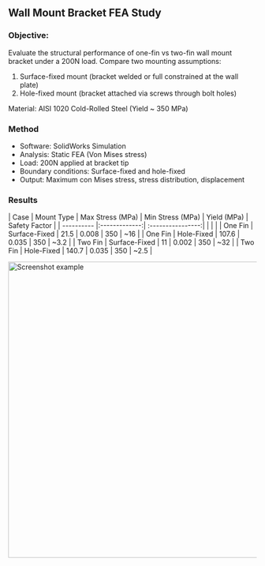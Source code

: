 
## Wall Mount Bracket FEA Study

### Objective:
Evaluate the structural performance of one-fin vs two-fin wall mount bracket under a 200N load. Compare two mounting assumptions:

1. Surface-fixed mount (bracket welded or full constrained at the wall plate)
2. Hole-fixed mount (bracket attached via screws through bolt holes)

Material: AISI 1020 Cold-Rolled Steel (Yield ~ 350 MPa)

### Method

- Software: SolidWorks Simulation
- Analysis: Static FEA (Von Mises stress)
- Load: 200N applied at bracket tip
- Boundary conditions: Surface-fixed and hole-fixed
- Output: Maximum con Mises stress, stress distribution, displacement

### Results
| Case       | Mount Type    | Max Stress (MPa)  | Min Stress (MPa) | Yield (MPa) | Safety Factor |
| ---------- |:-------------:| :----------------:|                  |             |               |
| One Fin    | Surface-Fixed |       21.5        |      0.008       |     350     |     ~16       |
| One Fin    | Hole-Fixed    |      107.6        |      0.035       |     350     |     ~3.2      |
| Two Fin    | Surface-Fixed |       11          |      0.002       |     350     |     ~32       |
| Two Fin    | Hole-Fixed    |      140.7        |      0.035       |     350     |     ~2.5      | 


<img src="_screenshots/screenshot1.png" alt="Screenshot example" width="600">
